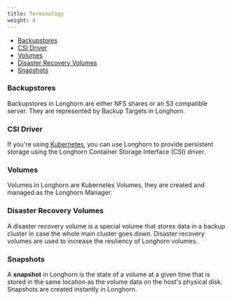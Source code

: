 ```yaml
---
title: Terminology
weight: 4
---
```


- [Backupstores](#backupstores)
- [CSI Driver](#csi-driver)
- [Volumes](#volumes)
- [Disaster Recovery Volumes](#disaster-recovery-volumes)
- [Snapshots](#snapshots)

### Backupstores

Backupstores in Longhorn are either NFS shares or an S3 compatible server. They are represented by Backup Targets in Longhorn.

### CSI Driver

If you're using [Kubernetes](https://kubernetes.io), you can use Longhorn to provide persistent storage using the Longhorn Container Storage Interface (CSI) driver.


### Volumes

Volumes in Longhorn are Kubernetes Volumes, they are created and managed as the Longhorn Manager.

### Disaster Recovery Volumes

A disaster recovery volume is a special volume that stores data in a backup cluster in case the whole main cluster goes down. Disaster recovery volumes are used to increase the resiliency of Longhorn volumes.

### Snapshots

A **snapshot** in Longhorn is the state of a volume at a given time that is stored in the same location as the volume data on the host's physical disk. Snapshots are created instantly in Longhorn.